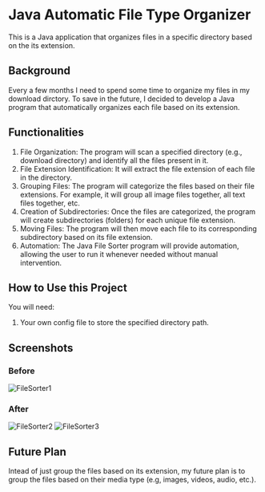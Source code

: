 # Java Automatic File Type Organizer

This is a Java application that organizes files in a specific directory based on the its extension.


## Background
Every a few months I need to spend some time to organize my files in my download dirctory. To save in the future, I decided to develop a Java program that automatically organizes each file based on its extension.


## Functionalities
1. File Organization: The program will scan a specified directory (e.g., download directory) and identify all the files present in it.
2. File Extension Identification: It will extract the file extension of each file in the directory.
3. Grouping Files: The program will categorize the files based on their file extensions. For example, it will group all image files together, all text files together, etc.
4. Creation of Subdirectories: Once the files are categorized, the program will create subdirectories (folders) for each unique file extension.
5. Moving Files: The program will then move each file to its corresponding subdirectory based on its file extension.
6. Automation: The Java File Sorter program will provide automation, allowing the user to run it whenever needed without manual intervention.
  

## How to Use this Project
You will need:
1. Your own config file to store the specified directory path.
   
## Screenshots
### Before
![FileSorter1](https://github.com/sjadrian/java-file-sorter/assets/93874977/eb56c5f5-4f37-4a8f-868c-38d6e821a72f)


### After
![FileSorter2](https://github.com/sjadrian/java-file-sorter/assets/93874977/987f4447-5bed-4f48-94dd-ece5fbb017bb)
![FileSorter3](https://github.com/sjadrian/java-file-sorter/assets/93874977/abfd35dc-337a-45a2-a972-58e6db854631)

## Future Plan
Intead of just group the files based on its extension, my future plan is to group the files based on their media type (e.g, images, videos, audio, etc.).

